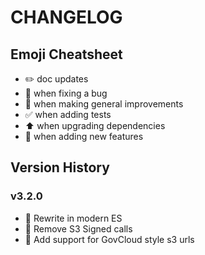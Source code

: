 # CHANGELOG

## Emoji Cheatsheet
- :pencil2: doc updates
- :bug: when fixing a bug
- :rocket: when making general improvements
- :white_check_mark: when adding tests
- :arrow_up: when upgrading dependencies
- :tada: when adding new features

## Version History

### v3.2.0

- :rocket: Rewrite in modern ES
- :rocket: Remove S3 Signed calls
- :bug: Add support for GovCloud style s3 urls

